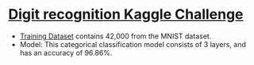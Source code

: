 # [**Digit recognition Kaggle Challenge**](digit_recog.ipynb)  
  - [Training Dataset](train.csv) contains 42,000 from the MNIST dataset. 
  - Model: This categorical classification model consists of 3  layers, and has an accuracy of 96.86%. 


